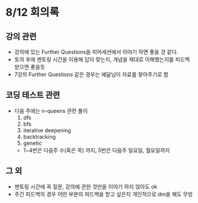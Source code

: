 # 8/12 회의록

## 강의 관련

- 강의에 있는 Further Questions을 피어세션에서 이야기 하면 좋을 것 같다.
- 토의 후에 멘토링 시간을 이용해 답이 맞는지, 개념을 제대로 이해했는지를 피드백 받으면 좋을듯
- 7강의 Further Questions 같은 경우는 예닮님이 자료를 찾아주기로 함

## 코딩 테스트 관련

- 다음 주에는 n-queens 관련 풀이
    1. dfs
    2. bfs
    3. iterative deepening
    4. backtracking
    5. genetic
    - 1~4번은 다음주 수(혹은 목) 까지, 5번은 다음주 일요일, 월요일까지

## 그 외

- 멘토링 시간에 꼭 질문, 강의에 관한 것만을 이야기 하지 않아도 ok
- 주간 피드백의 경우 어떤 부분의 피드백을 받고 싶은지 개인적으로 dm을 해도 무방